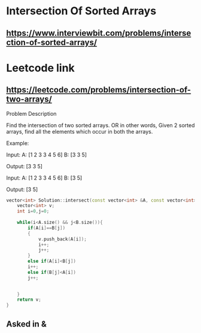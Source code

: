 # Intersection Of Sorted Arrays

## https://www.interviewbit.com/problems/intersection-of-sorted-arrays/

# Leetcode link
## https://leetcode.com/problems/intersection-of-two-arrays/

Problem Description

Find the intersection of two sorted arrays. OR in other words, Given 2 sorted arrays, find all the elements which occur in both the arrays.

Example:

Input:
    A: [1 2 3 3 4 5 6]
    B: [3 3 5]

Output: [3 3 5]

Input:
    A: [1 2 3 3 4 5 6]
    B: [3 5]

Output: [3 5]

```C++
vector<int> Solution::intersect(const vector<int> &A, const vector<int> &B) {
    vector<int> v;
    int i=0,j=0;
    
    while(i<A.size() && j<B.size()){
        if(A[i]==B[j])
        {
            v.push_back(A[i]);
            i++;
            j++;
        }
        else if(A[i]<B[j])
        i++;
        else if(B[j]<A[i])
        j++;

        
    }
    return v;
}

```
## Asked in <GOOGLE> & <FACEBOOK>
